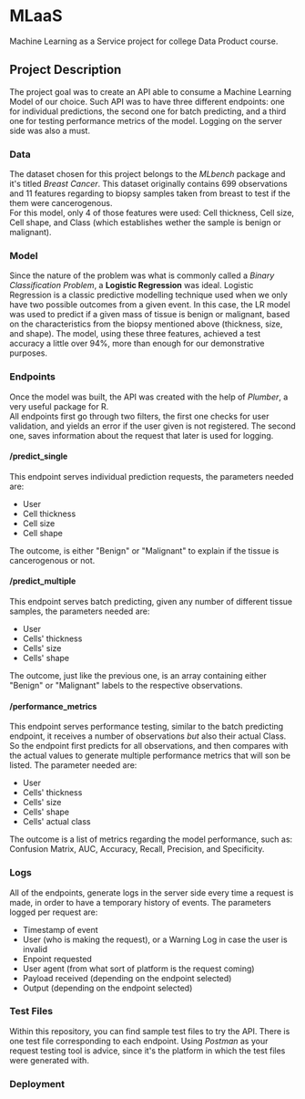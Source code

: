 # MLaaS
Machine Learning as a Service project for college Data Product course.

## Project Description

The project goal was to create an API able to consume a Machine Learning Model of our choice. Such API was to have three different endpoints: one for individual predictions, the second one for batch predicting, and a third one for testing performance metrics of the model. Logging on the server side was also a must. 

### Data

The dataset chosen for this project belongs to the *MLbench* package and it's titled *Breast Cancer*. This dataset originally contains 699 observations and 11 features regarding to biopsy samples taken from breast to test if the them were cancerogenous.  
For this model, only 4 of those features were used: Cell thickness, Cell size, Cell shape, and Class (which establishes wether the sample is benign or malignant).

### Model

Since the nature of the problem was what is commonly called a *Binary Classification Problem*, a **Logistic Regression** was ideal. Logistic Regression is a classic predictive modelling technique used when we only have two possible outcomes from a given event. In this case, the LR model was used to predict if a given mass of tissue is benign or malignant, based on the characteristics from the biopsy mentioned above (thickness, size, and shape). The model, using these three features, achieved a test accuracy a little over 94%, more than enough for our demonstrative purposes.

### Endpoints

Once the model was built, the API was created with the help of *Plumber*, a very useful package for R.  
All endpoints first go through two filters, the first one checks for user validation, and yields an error if the user given is not registered. The second one, saves information about the request that later is used for logging.

#### /predict_single

This endpoint serves individual prediction requests, the parameters needed are:
* User
* Cell thickness
* Cell size
* Cell shape

The outcome, is either "Benign" or "Malignant" to explain if the tissue is cancerogenous or not.

#### /predict_multiple

This endpoint serves batch predicting, given any number of different tissue samples, the parameters needed are:
* User
* Cells' thickness
* Cells' size
* Cells' shape

The outcome, just like the previous one, is an array containing either "Benign" or "Malignant" labels to the respective observations.

#### /performance_metrics

This endpoint serves performance testing, similar to the batch predicting endpoint, it receives a number of observations *but* also their actual Class. So the endpoint first predicts for all observations, and then compares with the actual values to generate multiple performance metrics that will son be listed. The parameter needed are:
* User
* Cells' thickness
* Cells' size
* Cells' shape
* Cells' actual class

The outcome is a list of metrics regarding the model performance, such as: Confusion Matrix, AUC, Accuracy, Recall, Precision, and Specificity. 

### Logs 

All of the endpoints, generate logs in the server side every time a request is made, in order to have a temporary history of events. The parameters logged per request are:
* Timestamp of event
* User (who is making the request), or a Warning Log in case the user is invalid
* Enpoint requested
* User agent (from what sort of platform is the request coming)
* Payload received (depending on the endpoint selected)
* Output (depending on the endpoint selected)

### Test Files

Within this repository, you can find sample test files to try the API. There is one test file corresponding to each endpoint. Using *Postman* as your request testing tool is advice, since it's the platform in which the test files were generated with.

### Deployment

